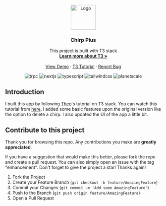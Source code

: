 <div id="top"></div>

<!-- PROJECT LOGO -->
<br />
<div align="center">
  <a href="https://twitter.com/Yazdun">
    <img src="./public/favicon.ico" alt="Logo" width="80" height="80">
  </a>

<h3 align="center">Chirp Plus</h3>

  <p align="center">
    This project is built with T3 stack
    <br />
    <a href="https://create.t3.gg/"><strong>Learn more about T3 »</strong></a>
    <br />
    <br />
    <a href="http://chirp-plus.vercel.app/">View Demo</a>
    ·
    <a href="https://youtu.be/YkOSUVzOAA4">T3 Tutorial</a>
    ·
    <a href="https://github.com/Yazdun/chirp/issues">Report Bug</a>
  </p>

![trpc](https://img.shields.io/badge/trpc-green?style=flat-square&logo=trpc&logoColor=white)
![nextjs](https://img.shields.io/badge/next.js-black?style=flat-square&logo=next.js)
![typescript](https://img.shields.io/badge/typescript-white?style=flat-square&logo=typescript&logoColor=blue)
![tailwindcss](https://img.shields.io/badge/tailwind%20css-%2343A1FF.svg?style=flat-square&logo=tailwind-css&logoColor=white)
![planetscale](https://img.shields.io/badge/planetscale-%23007FFF.svg?style=flat-square&logo=planetscale&logoColor=white)

</div>

## Introduction

I built this app by following [Theo](https://twitter.com/t3dotgg)'s tutorial on
T3 stack. You can watch this tutorial from [here](https://youtu.be/YkOSUVzOAA4).
I added some basic features upon the original version like the option to delete
a chirp. I also updated the UI of the app a little bit.

## Contribute to this project

Thank you for browsing this repo. Any contributions you make are **greatly
appreciated**.

If you have a suggestion that would make this better, please fork the repo and
create a pull request. You can also simply open an issue with the tag
"enhancement". Don't forget to give the project a star! Thanks again!

1. Fork the Project
2. Create your Feature Branch (`git checkout -b feature/AmazingFeature`)
3. Commit your Changes (`git commit -m 'Add some AmazingFeature'`)
4. Push to the Branch (`git push origin feature/AmazingFeature`)
5. Open a Pull Request
